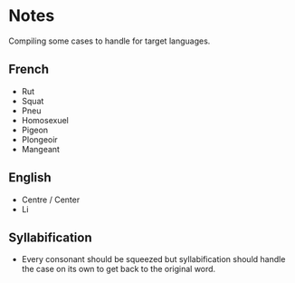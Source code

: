 # Notes

Compiling some cases to handle for target languages.

## French

* Rut
* Squat
* Pneu
* Homosexuel
* Pigeon
* Plongeoir
* Mangeant

## English

* Centre / Center
* Li

## Syllabification

* Every consonant should be squeezed but syllabification should handle the case on its own to get back to the original word.
